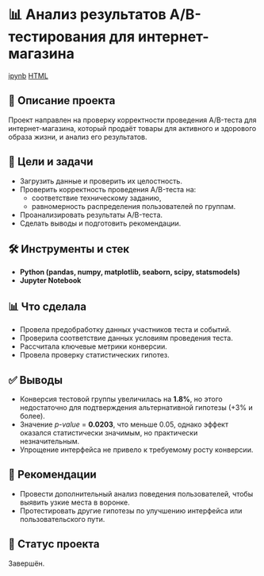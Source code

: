 # 📊 Анализ результатов A/B-тестирования для интернет-магазина

 [ipynb](https://github.com/sharly-shark/Portfolio/tree/main/Ecommerce_ab_test/Ecommerce_ab_test_analysis.ipynb)
 [HTML](https://github.com/sharly-shark/Portfolio/tree/main/Ecommerce_ab_test/Ecommerce_ab_test_analysis.html)

## 📌 Описание проекта
Проект направлен на проверку корректности проведения A/B-теста для интернет-магазина, который продаёт товары для активного и здорового образа жизни, и анализ его результатов.  

## 🎯 Цели и задачи
- Загрузить данные и проверить их целостность.  
- Проверить корректность проведения A/B-теста на:  
  - соответствие техническому заданию,  
  - равномерность распределения пользователей по группам.  
- Проанализировать результаты A/B-теста.  
- Сделать выводы и подготовить рекомендации.  

## 🛠️ Инструменты и стек
- **Python (pandas, numpy, matplotlib, seaborn, scipy, statsmodels)**  
- **Jupyter Notebook**

## 📊 Что сделала
- Провела предобработку данных участников теста и событий.
- Проверила соответствие данных условиям проведения теста.  
- Рассчитала ключевые метрики конверсии.  
- Провела проверку статистических гипотез.  

## ✅ Выводы
- Конверсия тестовой группы увеличилась на **1.8%**, но этого недостаточно для подтверждения альтернативной гипотезы (+3% и более).  
- Значение *p-value* = **0.0203**, что меньше 0.05, однако эффект оказался статистически значимым, но практически незначительным.  
- Упрощение интерфейса не привело к требуемому росту конверсии.  

## 📌 Рекомендации
- Провести дополнительный анализ поведения пользователей, чтобы выявить узкие места в воронке.
- Протестировать другие гипотезы по улучшению интерфейса или пользовательского пути.

## 📂 Статус проекта
Завершён.  

